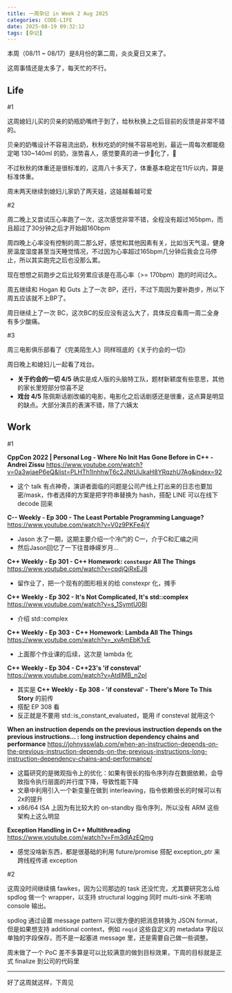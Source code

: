 ```yaml
---
title: 一周杂记 in Week 2 Aug 2025
categories: CODE-LIFE
date: 2025-08-19 09:32:12
tags: [杂记]
---
```

本周（08/11 ~ 08/17）是8月份的第二周，炎炎夏日又来了。

这周事情还是太多了，每天忙的不行。

## Life

\#1

这周媳妇儿买的贝亲的奶瓶奶嘴终于到了，给秋秋换上之后目前的反馈是非常不错的。

贝亲的奶嘴设计不容易流出奶，秋秋吃奶的时候不容易呛到，最近一周每次都能稳定喝 130~140ml 的奶，涨势喜人，感觉要真的进一步🐖化了，🤭

不过秋秋的体重还是很标准的，这周八十多天了，体重基本稳定在11斤以内，算是标准体重。

周末两天继续到媳妇儿家奶了两天娃，这娃越看越可爱

\#2

周二晚上又尝试压心率跑了一次，这次感觉非常不错，全程没有超过165bpm，而且超过了30分钟之后才开始超160bpm

周四晚上心率没有控制的周二那么好，感觉和其他因素有关，比如当天气温，健身房温度湿度甚至当天睡觉情况，不过因为心率超过165bpm几分钟后我会立马停止，所以其实跑完之后也没那么累。

现在想想之前跑步之后比较劳累应该是在高心率（>= 170bpm）跑的时间过久。

周五继续和 Hogan 和 Guts 上了一次 BP，还行，不过下周因为要补跑步，所以下周五应该就不上BP了。

周日继续上了一次 BC，这次BC的反应没有这么大了，具体反应看周一周二全身有多少酸痛。

\#3

周三电影俱乐部看了《完美陌生人》同样班底的《关于约会的一切》

周日晚上和媳妇儿一起看了戏台。

- **关于约会的一切 4/5** 确实是成人版的头脑特工队，题材新颖度有些意思，其他的家长里短部分惊喜不足
- **戏台 4/5** 陈佩斯话剧改编的电影，电影化之后话剧感还是很重，这点算是明显的缺点。大部分演员的表演不错，除了六姨太

## Work

\#1

**CppCon 2022 | Personal Log - Where No Init Has Gone Before in C++ - Andrei Zissu** https://www.youtube.com/watch?v=0a3wjaeP6eQ&list=PLHTh1InhhwT6c2JNtUiJkaH8YRqzhU7Ag&index=92

- 这个 talk 有点神奇，演讲者面临的问题是公司产线上打出来的日志也要加密/mask，作者选择的方案是把字符串替换为 hash，搭配 LINE 可以在线下 decode 回来

**C-- Weekly - Ep 300 - The Least Portable Programming Language?** https://www.youtube.com/watch?v=V0z9PKFe4jY

- Jason 水了一期，这期主要介绍一个冷门的 C—，介于C和汇编之间
- 然后Jason回忆了一下往昔峥嵘岁月…

**C++ Weekly - Ep 301 - C++ Homework: `constexpr` All The Things** https://www.youtube.com/watch?v=cpdjQiRxEJ8

- 留作业了，把一个现有的图形相关的给 constexpr 化，摊手

**C++ Weekly - Ep 302 - It's Not Complicated, It's std::complex** https://www.youtube.com/watch?v=s_1SymtU0BI

- 介绍 std::complex

**C++ Weekly - Ep 303 - C++ Homework: Lambda All The Things** https://www.youtube.com/watch?v=_xvAmEbK1vE

- 上面那个作业课的后续，这次是 lambda 化

**C++ Weekly - Ep 304 - C++23's 'if consteval’** https://www.youtube.com/watch?v=AtdlMB_n2pI

- 其实是 **C++ Weekly - Ep 308 - 'if consteval' - There's More To This Story** 的前传
- 搭配 EP 308 看
- 反正就是不要用 std::is_constant_evaluated，能用 if consteval 就用这个

**When an instruction depends on the previous instruction depends on the previous instructions… : long instruction dependency chains and performance** https://johnysswlab.com/when-an-instruction-depends-on-the-previous-instruction-depends-on-the-previous-instructions-long-instruction-dependency-chains-and-performance/

- 这篇研究的是微观指令上的优化：如果有很长的指令序列存在数据依赖，会导致指令执行层面的并行度下降，导致性能下降
- 文章中利用引入一个新变量在做到 interleaving，指令依赖很长的时候可以有2x的提升
- x86/64 ISA 上因为有比较大的 on-standby 指令序列，所以没有 ARM 这些架构上这么明显

**Exception Handling in C++ Multithreading** https://www.youtube.com/watch?v=Fm3dlAzEQmg

- 感觉没啥新东西，都是很基础的利用 future/promise 搭配 exception_ptr 来跨线程传递 exception

\#2

这周没时间继续搞 fawkes，因为公司那边的 task 还没忙完，尤其要研究怎么给 spdlog 做一个 wrapper，以支持 structural logging 同时 multi-sink 不影响 console 输出。

spdlog 通过设置 message pattern 可以很方便的把消息转换为 JSON format，但是如果想支持 additional context，例如 `reqid` 这些自定义的 metadata 字段以单独的字段保存，而不是一起塞进 message 里，还是需要自己做一些调整。

周末做了一个 PoC 差不多算是可以比较满意的做到目标效果，下周的目标就是正式 finalize 到公司的代码里

---

好了这周就这样，下周见
